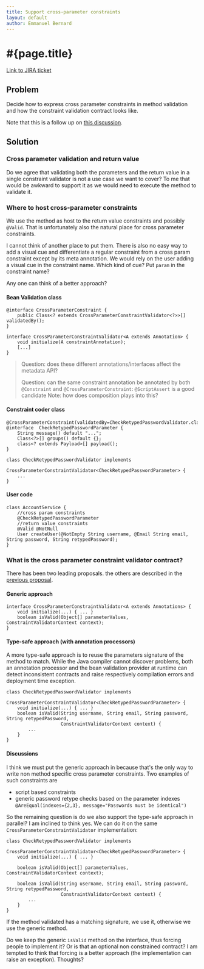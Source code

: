 ```yaml
---
title: Support cross-parameter constraints
layout: default
author: Emmanuel Bernard
---
```


# #{page.title}

[Link to JIRA ticket][jira]  

## Problem

Decide how to express cross parameter constraints in method validation
and how the constraint validation contract looks like.

Note that this is a follow up on [this discussion][previous proposal].

## Solution

### Cross parameter validation and return value

Do we agree that validating both the parameters and the return value in a single
constraint validator is not a use case we want to cover?
To me that would be awkward to support it as we would need to execute the method
to validate it.

### Where to host cross-parameter constraints

We use the method as host to the return value constraints and possibly `@Valid`.
That is unfortunately also the natural place for cross parameter constraints.

I cannot think of another place to put them. There is also no easy way to add a
visual cue and differentiate a regular constraint from a cross param constraint
except by its meta annotation. We would rely on the user adding a visual cue in
the constraint name. Which kind of cue? Put `param` in the constraint name?

Any one can think of a better approach?

#### Bean Validation class

    @interface CrossParameterConstraint {
        public Class<? extends CrossParameterConstraintValidator<?>>[] validatedBy();
    }
    
    interface CrossParameterConstraintValidator<A extends Annotation> {
        void initialize(A constraintAnnotation);
        [...]
    }

> Question: does these different annotations/interfaces affect the metadata API?
>
> Question: can the same constraint annotation be annotated by both
> `@Constraint` and `@CrossParameterConstraint`: `@ScriptAssert` is a good candidate
> Note: how does composition plays into this?

#### Constraint coder class

    @CrossParameterConstraint(validatedBy=CheckRetypedPasswordValidator.class)
    @interface  CheckRetypedPasswordParameter {
        String message() default "...";
        Class<?>[] groups() default {};
        class<? extends Payload>[] payload();
    }
    
    class CheckRetypedPasswordValidator implements
            CrossParameterConstraintValidator<CheckRetypedPasswordParameter> {
        ...
    }

#### User code

    class AccountService {
        //cross param constraints
        @CheckRetypedPasswordParameter
        //return value constraints 
        @Valid @NotNull
        User createUser(@NotEmpty String username, @Email String email, String password, String retypedPassword);
    }

### What is the cross parameter constraint validator contract?

There has been two leading proposals. the others are described in the
[previous proposal][previous proposal].

#### Generic approach

    interface CrossParameterConstraintValidator<A extends Annotations> {
        void initialize(...) { ... }
        boolean isValid(Object[] parameterValues, ConstraintValidatorContext context);
    }

#### Type-safe approach (with annotation processors)

A more type-safe approach is to reuse the parameters signature of the method to match.
While the Java compiler cannot discover problems, both an annotation processor and the bean validation provider at runtime
can detect inconsistent contracts and raise respectively compilation errors and deployment time exception.

    class CheckRetypedPasswordValidator implements
            CrossParameterConstraintValidator<CheckRetypedPasswordParameter> {
        void initialize(...) { ... }
        boolean isValid(String username, String email, String password, String retypedPassword,
                        ConstraintValidatorContext context) {
            ...
        }
    }

#### Discussions

I think we must put the generic approach in because that's the only way to write non
method specific cross parameter constraints. Two examples of such constraints are

- script based constraints
- generic password retype checks based on the parameter indexes
  `@AreEqual(indexes={2,3}, message="Passwords must be identical")`

So the remaining question is do we also support the type-safe approach in parallel?
I am inclined to think yes. We can do it on the same `CrossParameterConstraintValidator`
implementation:


    class CheckRetypedPasswordValidator implements
            CrossParameterConstraintValidator<CheckRetypedPasswordParameter> {
        void initialize(...) { ... }

        boolean isValid(Object[] parameterValues, ConstraintValidatorContext context);

        boolean isValid(String username, String email, String password, String retypedPassword,
                        ConstraintValidatorContext context) {
            ...
        }
    }

If the method validated has a matching signature, we use it, otherwise we use the generic
method.

Do we keep the generic `isValid` method on the interface, thus forcing people to implement
it? Or is that an optional non constrained contract?
I am tempted to think that forcing is a better approach (the implementation can raise an
exception). Thoughts?

[jira]: https://hibernate.onjira.com/browse/BVAL-232
[previous proposal]: /proposals/BVAL-241/#cross_parameter
